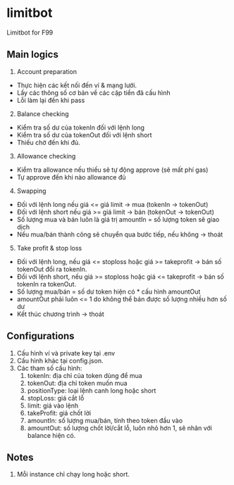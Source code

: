 # limitbot
Limitbot for F99
## Main logics
1. Account preparation  
- Thực hiện các kết nối đến ví & mạng lưới. 
- Lấy các thông số cơ bản về các cặp tiền đã cấu hình
- Lỗi làm lại đến khi pass
2. Balance checking
- Kiểm tra số dư của tokenIn đối với lệnh long
- Kiểm tra số dư của tokenOut đối với lệnh short
- Thiếu chờ đến khi đủ.
3. Allowance checking
- Kiểm tra allowance nếu thiếu sẽ tự động approve (sẽ mất phí gas)
- Tự approve đến khi nào allowance đủ
4. Swapping
- Đối với lệnh long nếu giá <= giá limit -> mua (tokenIn -> tokenOut)
- Đối với lệnh short nếu giá >= giá limit -> bán (tokenOut -> tokenOut)
- Số lượng mua và bán luôn là giá trị amountIn = số lượng token sẽ giao dịch
- Nếu mua/bán thành công sẽ chuyển qua bước tiếp, nếu không -> thoát
5. Take profit & stop loss
- Đối với lệnh long, nếu giá <= stoploss hoặc giá >= takeprofit -> bán số tokenOut đổi ra tokenIn.
- Đối với lệnh short, nếu giá >= stoploss hoặc giá <= takeprofit -> bán số tokenIn ra tokenOut.
- Số lượng mua/bán = số dư token hiện có * cấu hình amountOut
- amountOut phải luôn <= 1 do không thể bán được số lượng nhiều hơn số dư
- Kết thúc chương trình -> thoát
## Configurations
1. Cấu hình ví và private key tại .env
2. Cấu hình khác tại config.json.
3. Các tham số cấu hình:
      1. tokenIn: địa chỉ của token dùng để mua
      2. tokenOut: địa chỉ token muốn mua
      3. positionType: loại lệnh canh long hoặc short
      4. stopLoss: giá cắt lỗ
      5. limit: giá vào lệnh
      6. takeProfit: giá chốt lời
      7. amountIn: số lượng mua/bán, tính theo token đầu vào
      8. amountOut: số lượng chốt lời/cắt lỗ, luôn nhỏ hơn 1, sẽ nhân với balance hiện có.
## Notes
1. Mỗi instance chỉ chạy long hoặc short.
